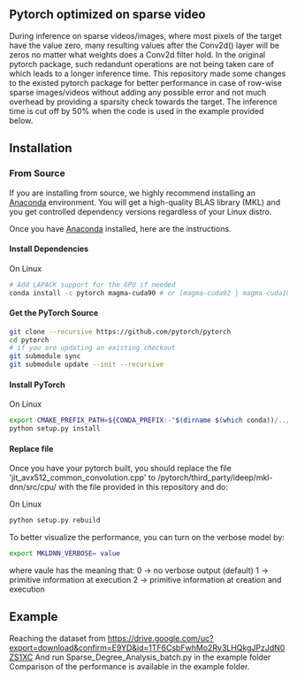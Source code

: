 Pytorch optimized on sparse video
--------------------------------------------------------------------------------

During inference on sparse videos/images, where most pixels of the target have the value zero, many resulting values after the Conv2d() layer will be zeros no matter what weights does a Conv2d filter hold. In the original pytorch package, such redandunt operations are not being taken care of which leads to a longer inference time. This repository made some changes to the existed pytorch package for better performance in case of row-wise sparse images/videos without adding any possible error and not much overhead by providing a sparsity check towards the target. The inference time is cut off by 50% when the code is used in the example provided below. 

## Installation

### From Source

If you are installing from source, we highly recommend installing an [Anaconda](https://www.anaconda.com/distribution/#download-section) environment.
You will get a high-quality BLAS library (MKL) and you get controlled dependency versions regardless of your Linux distro.

Once you have [Anaconda](https://www.anaconda.com/distribution/#download-section) installed, here are the instructions.

#### Install Dependencies

On Linux
```bash
# Add LAPACK support for the GPU if needed
conda install -c pytorch magma-cuda90 # or [magma-cuda92 | magma-cuda100 ] depending on your cuda version
```

#### Get the PyTorch Source
```bash
git clone --recursive https://github.com/pytorch/pytorch
cd pytorch
# if you are updating an existing checkout
git submodule sync
git submodule update --init --recursive
```

#### Install PyTorch
On Linux
```bash
export CMAKE_PREFIX_PATH=${CONDA_PREFIX:-"$(dirname $(which conda))/../"}
python setup.py install
```

#### Replace file
Once you have your pytorch built, you should replace the file 'jit_avx512_common_convolution.cpp' to /pytorch/third_party/ideep/mkl-dnn/src/cpu/ with the file provided in this repository and do:

On Linux
```bash
python setup.py rebuild
```
To better visualize the performance, you can turn on the verbose model by:
```bash
export MKLDNN_VERBOSE= value
```
where vaule has the meaning that:
0	-> no verbose output (default)
1	-> primitive information at execution
2	-> primitive information at creation and execution

## Example
Reaching the dataset from https://drive.google.com/uc?export=download&confirm=E9YD&id=1TF6CsbFwhMo2Ry3LHQkgJPzJdN0ZS1XC
And run Sparse_Degree_Analysis_batch.py in the example folder
Comparison of the performance is available in the example folder.
